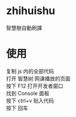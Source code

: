 # zhihuishu
智慧樹自動刷課
# 使用
复制 js 内的全部代码  
打开 智慧树 网课播放的页面  
按下 F12 打开开发者窗口  
找到 Console 面板  
按下 ctrl+v 贴入代码  
按下 回车
